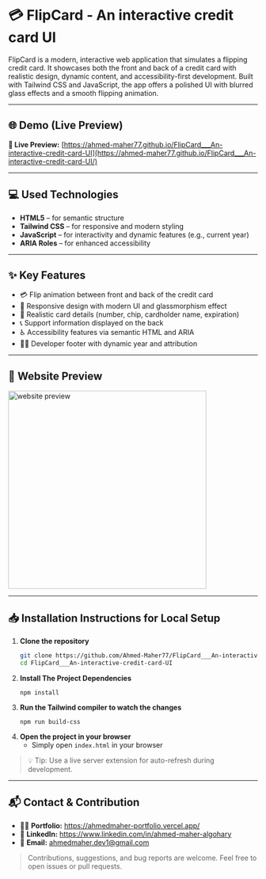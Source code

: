 # 💳 FlipCard - An interactive credit card UI

FlipCard is a modern, interactive web application that simulates a flipping credit card. It showcases both the front and back of a credit card with realistic design, dynamic content, and accessibility-first development. Built with Tailwind CSS and JavaScript, the app offers a polished UI with blurred glass effects and a smooth flipping animation.

---

## 🌐 Demo (Live Preview)

**🔗 Live Preview:** [https://ahmed-maher77.github.io/FlipCard___An-interactive-credit-card-UI](https://ahmed-maher77.github.io/FlipCard___An-interactive-credit-card-UI/)

---

## 💻 Used Technologies

- **HTML5** – for semantic structure  
- **Tailwind CSS** – for responsive and modern styling  
- **JavaScript** – for interactivity and dynamic features (e.g., current year)  
- **ARIA Roles** – for enhanced accessibility  


---

## ✨ Key Features

- 💳 Flip animation between front and back of the credit card  
- 📱 Responsive design with modern UI and glassmorphism effect  
- 🔐 Realistic card details (number, chip, cardholder name, expiration)  
- 📞 Support information displayed on the back  
- ♿ Accessibility features via semantic HTML and ARIA  
- 🧑‍💻 Developer footer with dynamic year and attribution  

---

## 👀 Website Preview

<a href="https://ahmed-maher77.github.io/FlipCard___An-interactive-credit-card-UI/" title="demo">
  <img src="https://github.com/user-attachments/assets/25731a90-7f87-41b2-8da1-6f8c8ff51bfa" alt="website preview" width="400">
</a>

---

## 📥 Installation Instructions for Local Setup

1. **Clone the repository**
   ```bash
   git clone https://github.com/Ahmed-Maher77/FlipCard___An-interactive-credit-card-UI.git
   cd FlipCard___An-interactive-credit-card-UI
   ```
2. **Install The Project Dependencies**
   ```
   npm install
   ```
3. **Run the Tailwind compiler to watch the changes**
   ```
   npm run build-css
   ```
4. **Open the project in your browser**
   - Simply open ```index.html``` in your browser
     
> 💡 Tip: Use a live server extension for auto-refresh during development.

<hr/>

## 📬 Contact & Contribution
- 🧑‍💻 **Portfolio:** <a href="https://ahmedmaher-portfolio.vercel.app/" title="See My Portfolio">https://ahmedmaher-portfolio.vercel.app/</a>
- 🔗 **LinkedIn:** <a href="https://www.linkedin.com/in/ahmed-maher-algohary" title="Contact via LinkedIn">https://www.linkedin.com/in/ahmed-maher-algohary</a>
- 📧 **Email:** <a href="mailto:ahmedmaher.dev1@gmail.com" title="Contact via Email">ahmedmaher.dev1@gmail.com</a>

> Contributions, suggestions, and bug reports are welcome. Feel free to open issues or pull requests.
